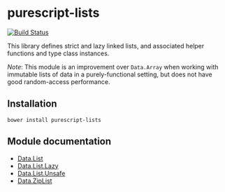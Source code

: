 # purescript-lists

[![Build Status](https://travis-ci.org/purescript/purescript-lists.svg?branch=master)](https://travis-ci.org/purescript/purescript-lists)

This library defines strict and lazy linked lists, and associated helper functions and type class instances.

_Note_: This module is an improvement over `Data.Array` when working with immutable lists of data in a purely-functional setting, but does not have good random-access performance.

## Installation

```
bower install purescript-lists
```

## Module documentation

- [Data.List](docs/Data.List.md)
- [Data.List.Lazy](docs/Data.List.Lazy.md)
- [Data.List.Unsafe](docs/Data.List.Unsafe.md)
- [Data.ZipList](docs/Data.ZipList.md)
